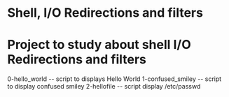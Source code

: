 Shell, I/O Redirections and filters
================================================
Project to study about shell I/O Redirections and filters
===============================================
0-hello_world  --  script to displays Hello World
1-confused_smiley  -- script to display confused smiley
2-hellofile  -- script display /etc/passwd
